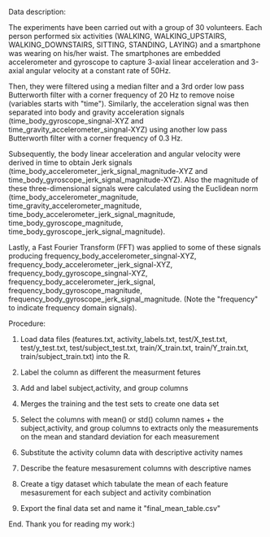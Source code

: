 Data description:

The experiments have been carried out with a group of 30 volunteers. Each person performed six activities (WALKING, WALKING_UPSTAIRS, WALKING_DOWNSTAIRS, SITTING, STANDING, LAYING) and a smartphone was wearing on his/her waist. The smartphones are embedded accelerometer and gyroscope to capture 3-axial linear acceleration and 3-axial angular velocity at a constant rate of 50Hz. 

Then, they were filtered using a median filter and a 3rd order low pass Butterworth filter with a corner frequency of 20 Hz to remove noise (variables starts with "time"). Similarly, the acceleration signal was then separated into body and gravity acceleration signals (time_body_gyroscope_singnal-XYZ and time_gravity_accelerometer_singnal-XYZ) using another low pass Butterworth filter with a corner frequency of 0.3 Hz. 

Subsequently, the body linear acceleration and angular velocity were derived in time to obtain Jerk signals (time_body_accelerometer_jerk_signal_magnitude-XYZ and time_body_gyroscope_jerk_signal_magnitude-XYZ). Also the magnitude of these three-dimensional signals were calculated using the Euclidean norm (time_body_accelerometer_magnitude, time_gravity_accelerometer_magnitude, time_body_accelerometer_jerk_signal_magnitude, time_body_gyroscope_magnitude, time_body_gyroscope_jerk_signal_magnitude). 

Lastly, a Fast Fourier Transform (FFT) was applied to some of these signals producing frequency_body_accelerometer_singnal-XYZ, frequency_body_accelerometer_jerk_signal-XYZ, frequency_body_gyroscope_singnal-XYZ, frequency_body_accelerometer_jerk_signal, frequency_body_gyroscope_magnitude, frequency_body_gyroscope_jerk_signal_magnitude. (Note the "frequency" to indicate frequency domain signals). 


Procedure:

1. Load data files (features.txt, activity_labels.txt, test/X_test.txt, test/y_test.txt, test/subject_test.txt, train/X_train.txt, train/Y_train.txt, train/subject_train.txt) into the R. 

2. Label the column as different the measurment fetures

3. Add and label subject,activity, and group columns

4. Merges the training and the test sets to create one data set

5. Select the columns with mean() or std() column names + the subject,activity, and group columns to extracts only the measurements on the mean and standard deviation for each measurement

6. Substitute the activity column data with descriptive activity names

6. Describe the feature mesasurement columns with descriptive names

7. Create a tigy dataset which tabulate the mean of each feature mesasurement for each subject and activity combination 

8. Export the final data set and name it "final_mean_table.csv"



End. Thank you for reading my work:)